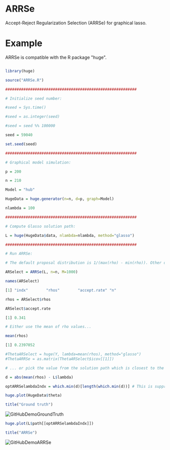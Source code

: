 # ARRSe
Accept-Reject Regularization Selection (ARRSe) for graphical lasso.

# Example

ARRSe is compatible with the R package "huge".

```r

library(huge)

source("ARRSe.R")

##########################################################

# Initialize seed number:

#seed = Sys.time()

#seed = as.integer(seed)

#seed = seed %% 100000

seed = 59040

set.seed(seed)

##########################################################

# Graphical model simulation:

p = 200

n = 210

Model = "hub"

HugeData = huge.generator(n=n, d=p, graph=Model)

nlambda = 100

##########################################################

# Compute Glasso solution path:

L = huge(HugeData$data, nlambda=nlambda, method="glasso")

##########################################################

# Run ARRSe:

# The default proposal distribution is 1/(max(rho) - min(rho)). Other density functions can also be applied: g = function(x) ...

ARSelect = ARRSe(L, n=n, M=1000)

names(ARSelect)

[1] "indx"        "rhos"        "accept.rate" "n"  

rhos = ARSelect$rhos

ARSelect$accept.rate

[1] 0.341

# Either use the mean of rho values...

mean(rhos)

[1] 0.2397052

#ThetaARSelect = huge(Y, lambda=mean(rhos), method="glasso")
#ThetaARRSe = as.matrix(ThetaARSelect$icov[[1]])

# ... or pick the value from the solution path which is closest to the mean value:

d = abs(mean(rhos) - L$lambda)

optARRSelambdaIndx = which.min(d)[length(which.min(d))] # This is suppremum; lambda sequence is decreasing

huge.plot(HugeData$theta)

title("Ground truth")
```
![GitHubDemoGroundTruth](https://user-images.githubusercontent.com/40263834/68211077-87a46a80-ffdf-11e9-915b-fef820af900e.png)

```r
huge.plot(L$path[[optARRSelambdaIndx]])

title("ARRSe")
```
![GitHubDemoARRSe](https://user-images.githubusercontent.com/40263834/68211099-95f28680-ffdf-11e9-95e1-9e5514f871e6.png)

